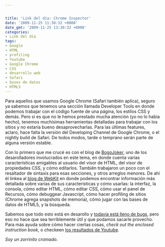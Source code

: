 ```yaml
---


title: 'Link del día: Chrome Inspector'
date: '2009-11-25 11:30:32 +0000'
date_gmt: '2009-11-25 13:30:32 +0000'
categories:
- Link del día
tags:
- Google
- HTML
- profiling
- Youtube
- Google Chrome
- CSS
- desarrollo web
- Safari
- bases de datos
- HTML5
---
```



Para aquellos que usamos Google Chrome (Safari también aplica), seguro ya sabemos que tenemos una sección llamada Developer Tools en donde podemos trabajar con el código fuente de una página, los estilos CSS y demás. Pero si es que no le hemos prestado mucha atención (yo no lo había hecho), tenemos muchísimas herramientas detalladas para trabajar con los sitios y no estaría bueno desaprovecharlas. Para las últimas features, aclaro, hace falta la versión del Developing Channel de Google Chrome, o el nightly build de Safari. De todos modos, tarde o temprano serán parte de alguna versión estable.

Con lo primero que me crucé es con el blog de [BogoJoker](http://blog.bogojoker.com/2009/10/improving-the-web-inspector/), uno de los desarolladores involucrados en este tema, en donde cuenta varias características amigables al usuario del visor de HTML, del visor de propiedades CSS, y cómo editarlos. También trabajaron un poco con el resaltador de sintaxis para esas secciones, y otros arreglos menores. De ahí él linkea al [blog de WebKit](http://webkit.org/blog/197/web-inspector-redesign/) en donde podemos encontrar información más detallada sobre varias de sus características y cómo usarlas: la interfaz, la consola, cómo editar HTML, cómo editar CSS, cómo usar el panel de Recursos, cómo debuggear Javascript, cómo hacer profiling de sitios (Chrome agrega snapshots de memoria), cómo jugar con las bases de datos de HTML5, y la búsqueda.

Sabemos que todo esto está en desarollo y [todavía está lleno de bugs](http://code.google.com/p/chromium/issues/list?q=area%3DDevTools), pero eso no hace que sea terriblemente útil y que podamos sacarle provecho. Para más ayuda sobre cómo hacer ciertas cosas, _check out the enclosed instruction book_, o checkeen [los resultados de Youtube](http://www.youtube.com/results?search_query=chrome+developer+tools).

_Soy un zorrinito cromado._
